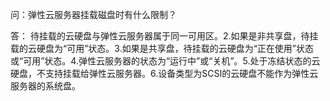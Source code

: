 问：弹性云服务器挂载磁盘时有什么限制？

答：
待挂载的云硬盘与弹性云服务器属于同一可用区。2.如果是非共享盘，待挂载的云硬盘为“可用”状态。3.如果是共享盘，待挂载的云硬盘为“正在使用”状态或“可用”状态。4.弹性云服务器的状态为“运行中”或“关机”。5.处于冻结状态的云硬盘，不支持挂载给弹性云服务器。6.设备类型为SCSI的云硬盘不能作为弹性云服务器的系统盘。
